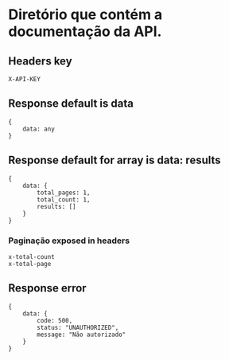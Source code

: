 # Diretório que contém a documentação da API.

## Headers key
```
X-API-KEY
```

## Response default is data
```
{
    data: any
}
```

## Response default for array is data: results
```
{
    data: {
        total_pages: 1,
        total_count: 1,
        results: []
    }
}
```
### Paginação exposed  in headers
```
x-total-count
x-total-page
```

## Response error
```
{
    data: {
        code: 500,
        status: "UNAUTHORIZED",
        message: "Não autorizado"
    }
}
```